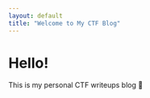 ```yaml
---
layout: default
title: "Welcome to My CTF Blog"
---
```


# Hello!
This is my personal CTF writeups blog 🚀
